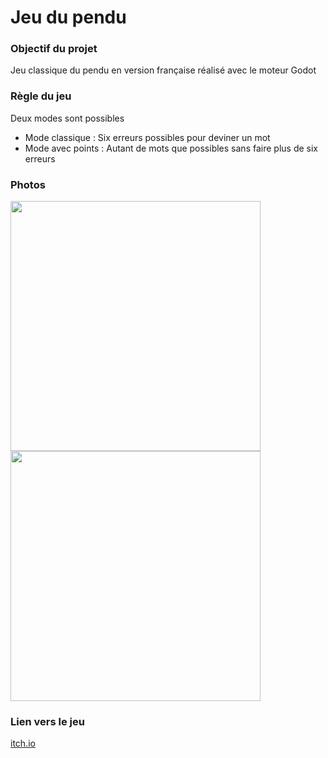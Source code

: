 # Jeu du pendu

### Objectif du projet
Jeu classique du pendu en version française réalisé avec le moteur Godot

### Règle du jeu

Deux modes sont possibles
* Mode classique : Six erreurs possibles pour deviner un mot
* Mode avec points : Autant de mots que possibles sans faire plus de six erreurs

### Photos

<img src="https://github.com/Jelared/Project-Jeux_du_Pendu/assets/57228122/9433e109-510f-44e5-a944-db72f7b86256" width="400"/>
<img src="https://github.com/Jelared/Project-Jeux_du_Pendu/assets/57228122/5fc16a3f-df24-495e-ac8d-49ac2853cd9b" width="400"/> 

### Lien vers le jeu

[itch.io](https://jelared.itch.io/pendu)


